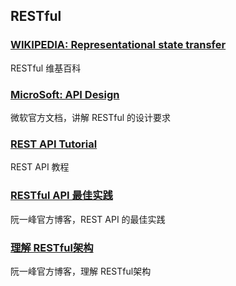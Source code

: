 ## RESTful

### [WIKIPEDIA: Representational state transfer](https://en.wikipedia.org/wiki/Representational_state_transfer)

RESTful 维基百科

### [MicroSoft: API Design](https://docs.microsoft.com/en-us/azure/architecture/best-practices/api-design)

微软官方文档，讲解 RESTful 的设计要求

### [REST API Tutorial](https://restfulapi.net/)

REST API 教程

### [RESTful API 最佳实践](http://www.ruanyifeng.com/blog/2018/10/restful-api-best-practices.html)

阮一峰官方博客，REST API 的最佳实践

### [理解 RESTful架构](https://www.ruanyifeng.com/blog/2011/09/restful.html)

阮一峰官方博客，理解 RESTful架构